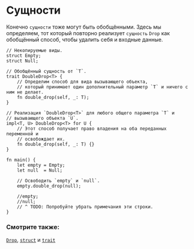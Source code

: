 # Сущности

Конечно `сущности` тоже могут быть обобщёнными. Здесь мы определяем, тот
который повторно реализует `сущность` `Drop` как обобщённый способ, чтобы
удалить себя и входные данные.

```rust,editable
// Некопируемые виды.
struct Empty;
struct Null;

// Обобщённый сущность от `T`.
trait DoubleDrop<T> {
    // Определим способ для вида вызывающего объекта,
    // который принимает один дополнительный параметр `T` и ничего с ним не делает.
    fn double_drop(self, _: T);
}

// Реализация `DoubleDrop<T>` для любого общего параметра `T` и
// вызывающего объекта `U`.
impl<T, U> DoubleDrop<T> for U {
    // Этот способ получает право владения на оба переданных переменной и
    // освобождает их.
    fn double_drop(self, _: T) {}
}

fn main() {
    let empty = Empty;
    let null  = Null;

    // Освободить `empty` и `null`.
    empty.double_drop(null);

    //empty;
    //null;
    // ^ TODO: Попробуйте убрать примечания эти строки.
}
```

### Смотрите также:

[`Drop`](https://doc.rust-lang.org/std/ops/trait.Drop.html), [`struct`](../custom_types/structs.md) и [`trait`](../trait.md)

